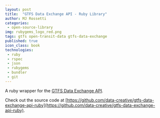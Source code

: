 ```yaml
---
layout: post
title:  "GTFS Data Exchange API - Ruby Library"
author: MJ Rossetti
categories:
 - open-source-library
img: rubygems_logo_red.png
tags: gtfs open-transit-data gtfs-data-exchange
published: true
icon_class: book
technologies:
 - ruby
 - rspec
 - json
 - rubygems
 - bundler
 - git
---
```


A ruby wrapper for the [GTFS Data Exchange API](http://www.gtfs-data-exchange.com/api).

Check out the source code at [https://github.com/data-creative/gtfs-data-exchange-api-ruby](https://github.com/data-creative/gtfs-data-exchange-api-ruby).
